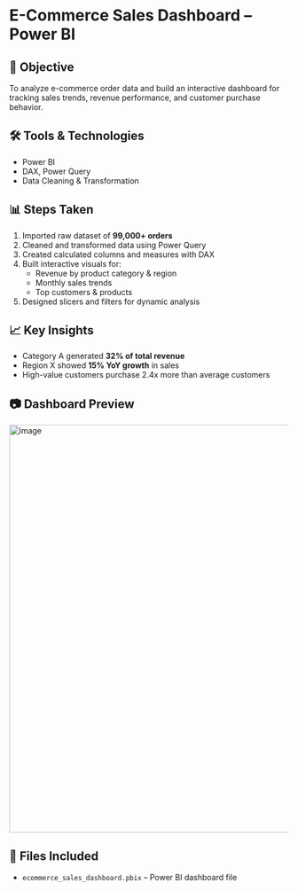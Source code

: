 # E-Commerce Sales Dashboard – Power BI

## 📌 Objective
To analyze e-commerce order data and build an interactive dashboard for tracking sales trends, revenue performance, and customer purchase behavior.

## 🛠 Tools & Technologies
- Power BI  
- DAX, Power Query  
- Data Cleaning & Transformation  

## 📊 Steps Taken
1. Imported raw dataset of **99,000+ orders**  
2. Cleaned and transformed data using Power Query  
3. Created calculated columns and measures with DAX  
4. Built interactive visuals for:
   - Revenue by product category & region
   - Monthly sales trends
   - Top customers & products
5. Designed slicers and filters for dynamic analysis

## 📈 Key Insights
- Category A generated **32% of total revenue**  
- Region X showed **15% YoY growth** in sales  
- High-value customers purchase 2.4x more than average customers  

## 📷 Dashboard Preview
<img width="1323" height="736" alt="image" src="https://github.com/user-attachments/assets/dadb65c6-192b-4b99-a7b8-8d63c88801c7" />


## 📂 Files Included
- `ecommerce_sales_dashboard.pbix` – Power BI dashboard file    
